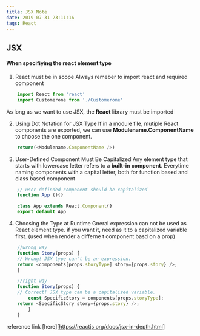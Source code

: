 ```yaml
---
title: JSX Note
date: 2019-07-31 23:11:16
tags: React 
---
```


## JSX
#### When specifiying the react element type
1. React must be in scope
Always remeber to import react and required component
``` javascript
    import React from 'react'
    import Customerone from './Customerone'
```
As long as we want to use JSX, the **React** library must be imported

2. Using Dot Notation for JSX Type
If in a module file, mutiple React components are exported, we can use **Modulename.ComponentName** to choose the one component.
``` javascript
    return(<Modulename.ComponentName />)
```

3. User-Defined Component Must Be Capitalized
Any element type that starts with lowercase letter refers to a **built-in component**. Everytime naming components with a capital letter, both for function based and class based component
```javascript
    // user definded component should be capitalized
    function App (){}

    class App extends React.Component{}
    export default App
```

4. Choosing the Type at Runtime
Gneral expression can not be used as React element type. if you want it, need as it to a capitalized variable first. (used when render a differne t component basd on a prop)
```javascript
    //wrong way
    function Story(props) {
    // Wrong! JSX type can't be an expression.
    return <components[props.storyType] story={props.story} />;
    }

    //right way
    function Story(props) {
    // Correct! JSX type can be a capitalized variable.
        const SpecificStory = components[props.storyType];
    return <SpecificStory story={props.story} />;
        }
    }
```
reference link [here][https://reactjs.org/docs/jsx-in-depth.html]
 
